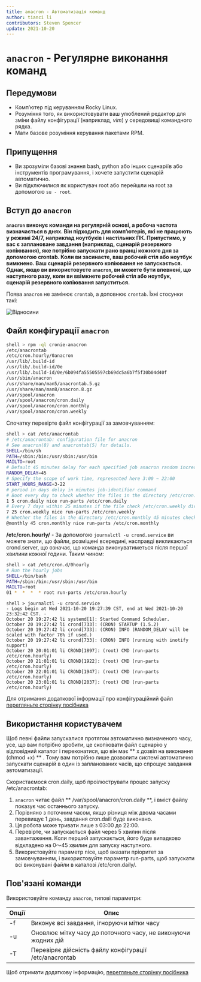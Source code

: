 ```yaml
---
title: anacron - Автоматизація команд
author: tianci li
contributors: Steven Spencer
update: 2021-10-20
---
```


# `anacron` - Регулярне виконання команд

## Передумови

* Комп’ютер під керуванням Rocky Linux.
* Розуміння того, як використовувати ваш улюблений редактор для зміни файлу конфігурації (наприклад, *vim*) у середовищі командного рядка.
* Мати базове розуміння керування пакетами RPM.

## Припущення

* Ви зрозуміли базові знання bash, python або інших сценаріїв або інструментів програмування, і хочете запустити сценарій автоматично.
* Ви підключилися як користувач root або перейшли на root за допомогою `su - root`.

## Вступ до `anacron`

**`anacron` виконує команди на регулярній основі, а робоча частота визначається в днях. Він підходить для комп’ютерів, які не працюють у режимі 24/7, наприклад ноутбуків і настільних ПК. Припустимо, у вас є заплановане завдання (наприклад, сценарій резервного копіювання), яке потрібно запускати рано вранці кожного дня за допомогою crontab. Коли ви засинаєте, ваш робочий стіл або ноутбук вимкнено. Ваш сценарій резервного копіювання не запускається. Однак, якщо ви використовуєте `anacron`, ви можете бути впевнені, що наступного разу, коли ви ввімкнете робочий стіл або ноутбук, сценарій резервного копіювання запуститься.**

Поява `anacron` не замінює `crontab`, а доповнює `crontab`. Їхні стосунки такі:

![ Відносини ](../images/anacron_01.png)

## Файл конфігурації `anacron`

```bash
shell > rpm -ql cronie-anacron
/etc/anacrontab
/etc/cron.hourly/0anacron
/usr/lib/.build-id
/usr/lib/.build-id/0e
/usr/lib/.build-id/0e/6b094fa55505597cb69dc5a6b7f5f30b04d40f
/usr/sbin/anacron
/usr/share/man/man5/anacrontab.5.gz
/usr/share/man/man8/anacron.8.gz
/var/spool/anacron
/var/spool/anacron/cron.daily
/var/spool/anacron/cron.monthly
/var/spool/anacron/cron.weekly
```

Спочатку перевірте файл конфігурації за замовчуванням:
```bash
shell > cat /etc/anacrontab
# /etc/anacrontab: configuration file for anacron
# See anacron(8) and anacrontab(5) for details.
SHELL=/bin/sh
PATH=/sbin:/bin:/usr/sbin:/usr/bin
MAILTO=root
# Default 45 minutes delay for each specified job anacron random increase 0-45 minutes.
RANDOM_DELAY=45
# Specify the scope of work time, represented here 3:00 ~ 22:00
START_HOURS_RANGE=3-22
# period in days delay in minutes job-identifier command
# Boot every day to check whether the files in the directory /etc/cron.daily be executed in 5 minutes, if not executed today, then to the next
1 5 cron.daily nice run-parts /etc/cron.daily
# Every 7 days within 25 minutes if the file check /etc/cron.weekly directory is executed after boot, if not executed within a week, it will be executed next
7 25 cron.weekly nice run-parts /etc/cron.weekly
# Whether the files in the directory /etc/cron.monthly 45 minutes checking is performed after every start for a month
@monthly 45 cron.monthly nice run-parts /etc/cron.monthly
```

**/etc/cron.hourly/** - За допомогою `journalctl -u crond.service` ви можете знати, що файли, розміщені всередині, насправді викликаються crond.server, що означає, що команда виконуватиметься після першої хвилини кожної години. Таким чином:

```bash
shell > cat /etc/cron.d/0hourly
# Run the hourly jobs
SHELL=/bin/bash
PATH=/sbin:/bin:/usr/sbin:/usr/bin
MAILTO=root
01 *  *  *  * root run-parts /etc/cron.hourly
```
```
shell > journalctl -u crond.service
- Logs begin at Wed 2021-10-20 19:27:39 CST, end at Wed 2021-10-20 23:32:42 CST. -
October 20 19:27:42 li systemd[1]: Started Command Scheduler.
October 20 19:27:42 li crond[733]: (CRON) STARTUP (1.5.2)
October 20 19:27:42 li crond[733]: (CRON) INFO (RANDOM_DELAY will be scaled with factor 76% if used.)
October 20 19:27:42 li crond[733]: (CRON) INFO (running with inotify support)
October 20 20:01:01 li CROND[1897]: (root) CMD (run-parts /etc/cron.hourly)
October 20 21:01:01 li CROND[1922]: (root) CMD (run-parts /etc/cron.hourly)
October 20 22:01:01 li CROND[1947]: (root) CMD (run-parts /etc/cron.hourly)
October 20 23:01:01 li CROND[2037]: (root) CMD (run-parts /etc/cron.hourly)

```

Для отримання додаткової інформації про конфігураційний файл [перегляньте сторінку посібника](https://man7.org/linux/man-pages/man5/anacrontab.5.html)

## Використання користувачем

Щоб певні файли запускалися протягом автоматично визначеного часу, усе, що вам потрібно зробити, це скопіювати файл сценарію у відповідний каталог і переконатися, що він має ** x дозвіл на виконання (chmod +x) ** . Тому вам потрібно лише дозволити системі автоматично запускати сценарій в один із запланованих часів, що спрощує завдання автоматизації.

Скористаємося cron.daily, щоб проілюструвати процес запуску /etc/anacrontab:

1. `anacron` читає файл ** /var/spool/anacron/cron.daily **, і вміст файлу показує час останнього запуску.
2. Порівняно з поточним часом, якщо різниця між двома часами перевищує 1 день, завдання cron.daili буде виконано.
3. Ця робота може тривати лише з 03:00 до 22:00.
4. Перевірте, чи запускається файл через 5 хвилин після завантаження. Коли перший запускається, його буде випадково відкладено на 0～45 хвилин для запуску наступного.
5. Використовуйте параметр nice, щоб вказати пріоритет за замовчуванням, і використовуйте параметр run-parts, щоб запускати всі виконувані файли в каталозі /etc/cron.daily/.

## Пов'язані команди

Використовуйте команду `anacron`, типові параметри:

| Опції | Опис                                                          |
| ----- | ------------------------------------------------------------- |
| -f    | Виконує всі завдання, ігноруючи мітки часу                    |
| -u    | Оновлює мітку часу до поточного часу, не виконуючи жодних дій |
| -T    | Перевіряє дійсність файлу конфігурації /etc/anacrontab        |

Щоб отримати додаткову інформацію, [перегляньте сторінку посібника](https://man7.org/linux/man-pages/man8/anacron.8.html)
